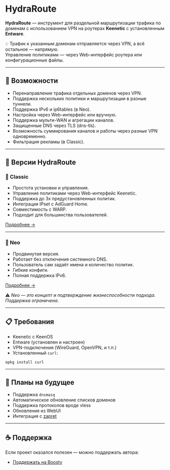 # HydraRoute

**HydraRoute** — инструмент для раздельной маршрутизации трафика по доменам с использованием VPN на роутерах **Keenetic** с установленным **Entware**.

💡 Трафик к указанным доменам отправляется через VPN, а всё остальное — напрямую.  
Управление политиками — через Web-интерфейс роутера или конфигурационные файлы.

---

## 🚀 Возможности

- Перенаправление трафика отдельных доменов через VPN.
- Поддержка нескольких политики и маршрутизации в разные туннели.
- Поддержка IPv6 и ip6tables (в Neo).
- Настройка через Web-интерфейс или вручную.
- Поддержка мульти-WAN и агрегации каналов.
- Защищенные DNS через TLS (dns-tls).
- Возможность суммирования каналов и работы через разные VPN одновременно.
- Фильтрация рекламы (в Classic).

---

## 🧬 Версии HydraRoute

### 🔹 Classic

- Простота установки и управления.
- Управление политиками через Web-интерфейс Keenetic.
- Поддержка до 3х предустановленных политик.
- Интеграция IPset с AdGuard Home.
- Совместимость с WARP.
- Подходит для большинства пользователей.

[Подробнее →](https://github.com/Ground-Zerro/HydraRoute/tree/main/Classic)

---

### 🔸 Neo

- Продвинутая версия.
- Работает без отключения системного DNS.
- Пользователь сам задаёт имена и количество политик.
- Гибкие конфиги.
- Полная поддержка IPv6.

[Подробнее →](https://github.com/Ground-Zerro/HydraRoute/tree/main/Neo)

⚠️ *Neo — это концепт и подтверждение жизнеспособности подхода. Поддержка ограничена.*

---

## 📋 Требования

- Keenetic с KeenOS
- Entware (установлен и настроен)
- VPN-подключения (WireGuard, OpenVPN, и т.п.)
- Установленный `curl`:
```
opkg install curl
```

---

## 🧭 Планы на будущее

- Поддержка `dnsmasq`
- Автоматическое обновление списков доменов
- Поддержка протоколов вроде vless
- Обновления из WebUI
- Интеграция с [zapret](https://github.com/bol-van/zapret)

---

## ☕ Поддержка

Если проект оказался полезен — можно поддержать автора:

- [Поддержать на Boosty](https://boosty.to/ground_zerro)
